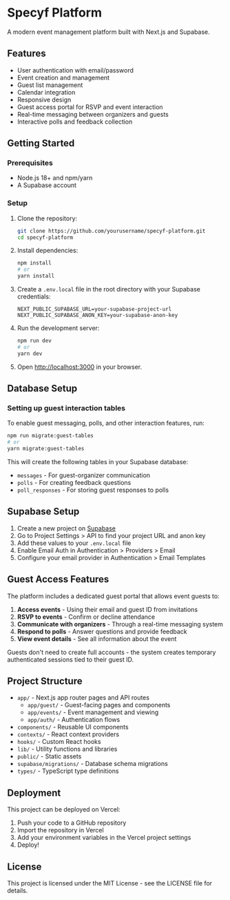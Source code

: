 # Specyf Platform

A modern event management platform built with Next.js and Supabase.

## Features

- User authentication with email/password
- Event creation and management
- Guest list management
- Calendar integration
- Responsive design
- Guest access portal for RSVP and event interaction
- Real-time messaging between organizers and guests
- Interactive polls and feedback collection

## Getting Started

### Prerequisites

- Node.js 18+ and npm/yarn
- A Supabase account

### Setup

1. Clone the repository:
   ```bash
   git clone https://github.com/yourusername/specyf-platform.git
   cd specyf-platform
   ```

2. Install dependencies:
   ```bash
   npm install
   # or
   yarn install
   ```

3. Create a `.env.local` file in the root directory with your Supabase credentials:
   ```
   NEXT_PUBLIC_SUPABASE_URL=your-supabase-project-url
   NEXT_PUBLIC_SUPABASE_ANON_KEY=your-supabase-anon-key
   ```

4. Run the development server:
   ```bash
   npm run dev
   # or
   yarn dev
   ```

5. Open [http://localhost:3000](http://localhost:3000) in your browser.

## Database Setup

### Setting up guest interaction tables

To enable guest messaging, polls, and other interaction features, run:

```bash
npm run migrate:guest-tables
# or
yarn migrate:guest-tables
```

This will create the following tables in your Supabase database:
- `messages` - For guest-organizer communication
- `polls` - For creating feedback questions
- `poll_responses` - For storing guest responses to polls

## Supabase Setup

1. Create a new project on [Supabase](https://supabase.com)
2. Go to Project Settings > API to find your project URL and anon key
3. Add these values to your `.env.local` file
4. Enable Email Auth in Authentication > Providers > Email
5. Configure your email provider in Authentication > Email Templates

## Guest Access Features

The platform includes a dedicated guest portal that allows event guests to:

1. **Access events** - Using their email and guest ID from invitations
2. **RSVP to events** - Confirm or decline attendance
3. **Communicate with organizers** - Through a real-time messaging system
4. **Respond to polls** - Answer questions and provide feedback
5. **View event details** - See all information about the event

Guests don't need to create full accounts - the system creates temporary authenticated sessions tied to their guest ID.

## Project Structure

- `app/` - Next.js app router pages and API routes
  - `app/guest/` - Guest-facing pages and components
  - `app/events/` - Event management and viewing
  - `app/auth/` - Authentication flows
- `components/` - Reusable UI components
- `contexts/` - React context providers
- `hooks/` - Custom React hooks
- `lib/` - Utility functions and libraries
- `public/` - Static assets
- `supabase/migrations/` - Database schema migrations
- `types/` - TypeScript type definitions

## Deployment

This project can be deployed on Vercel:

1. Push your code to a GitHub repository
2. Import the repository in Vercel
3. Add your environment variables in the Vercel project settings
4. Deploy!

## License

This project is licensed under the MIT License - see the LICENSE file for details. 